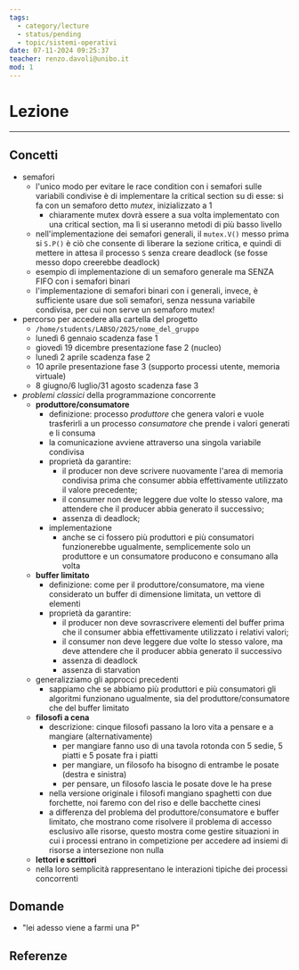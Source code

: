 ```yaml
---
tags:
  - category/lecture
  - status/pending
  - topic/sistemi-operativi
date: 07-11-2024 09:25:37
teacher: renzo.davoli@unibo.it
mod: 1
---
```

# Lezione
---
## Concetti
- semafori
	- l'unico modo per evitare le race condition con i semafori sulle variabili condivise è di implementare la critical section su di esse: si fa con un semaforo detto _mutex_, inizializzato a 1
		- chiaramente mutex dovrà essere a sua volta implementato con una critical section, ma lì si useranno metodi di più basso livello
	- nell'implementazione dei semafori generali, il `mutex.V()` messo prima si `S.P()` è ciò che consente di liberare la sezione critica, e quindi di mettere in attesa il processo `S` senza creare deadlock (se fosse messo dopo creerebbe deadlock)
	- esempio di implementazione di un semaforo generale ma SENZA FIFO con i semafori binari
	- l'implementazione di semafori binari con i generali, invece, è sufficiente usare due soli semafori, senza nessuna variabile condivisa, per cui non serve un semaforo mutex!
- percorso per accedere alla cartella del progetto
	- `/home/students/LABSO/2025/nome_del_gruppo`
	- lunedì 6 gennaio scadenza fase 1
	- giovedì 19 dicembre presentazione fase 2 (nucleo)
	- lunedì 2 aprile scadenza fase 2
	- 10 aprile presentazione fase 3 (supporto processi utente, memoria virtuale)
	- 8 giugno/6 luglio/31 agosto scadenza fase 3
- _problemi classici_ della programmazione concorrente
	- **produttore/consumatore**
		- definizione: processo _produttore_ che genera valori e vuole trasferirli a un processo _consumatore_ che prende i valori generati e li consuma
		- la comunicazione avviene attraverso una singola variabile condivisa
		- proprietà da garantire:
			- il producer non deve scrivere nuovamente l'area di memoria condivisa prima che consumer abbia effettivamente utilizzato il valore precedente;
			- il consumer non deve leggere due volte lo stesso valore, ma attendere che il producer abbia generato il successivo;
			- assenza di deadlock;
		- implementazione
			- anche se ci fossero più produttori e più consumatori funzionerebbe ugualmente, semplicemente solo un produttore e un consumatore producono e consumano alla volta
	- **buffer limitato**
		- definizione: come per il produttore/consumatore, ma viene considerato un buffer di dimensione limitata, un vettore di elementi
		- proprietà da garantire:
			- il producer non deve sovrascrivere elementi del buffer prima che il consumer abbia effettivamente utilizzato i relativi valori;
			- il consumer non deve leggere due volte lo stesso valore, ma deve attendere che il producer abbia generato il successivo
			- assenza di deadlock
			- assenza di starvation
	- generalizziamo gli approcci precedenti
		- sappiamo che se abbiamo più produttori e più consumatori gli algoritmi funzionano ugualmente, sia del produttore/consumatore che del buffer limitato
	- **filosofi a cena**
		- descrizione: cinque filosofi passano la loro vita a pensare e a mangiare (alternativamente)
			- per mangiare fanno uso di una tavola rotonda con 5 sedie, 5 piatti e 5 posate fra i piatti
			- per mangiare, un filosofo ha bisogno di entrambe le posate (destra e sinistra)
			- per pensare, un filosofo lascia le posate dove le ha prese
		- nella versione originale i filosofi mangiano spaghetti con due forchette, noi faremo con del riso e delle bacchette cinesi
		- a differenza del problema del produttore/consumatore e buffer limitato, che mostrano come risolvere il problema di accesso esclusivo alle risorse, questo mostra come gestire situazioni in cui i processi entrano in competizione per accedere ad insiemi di risorse a intersezione non nulla
	- **lettori e scrittori**
	- nella loro semplicità rappresentano le interazioni tipiche dei processi concorrenti

## Domande
- "lei adesso viene a farmi una P"

## Referenze
